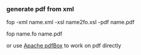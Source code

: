 ### generate pdf from xml

fop -xml name.xml -xsl name2fo.xsl -pdf name.pdf

fop name.fo name.pdf

or use [Apache pdfBox](https://pdfbox.apache.org/) to work on pdf directly

```

```
